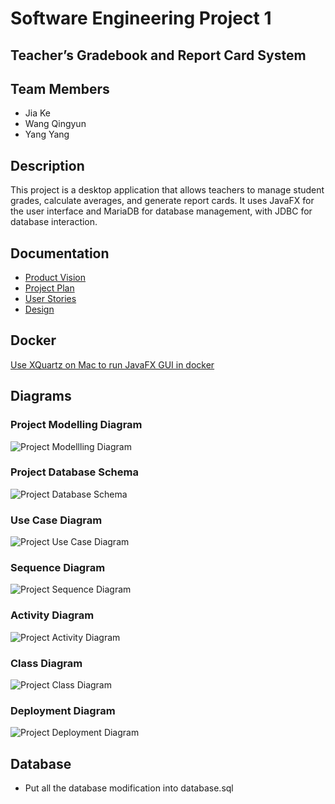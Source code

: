 # Software Engineering Project 1

## Teacher’s Gradebook and Report Card System

## Team Members
- Jia Ke
- Wang Qingyun
- Yang Yang

## Description
This project is a desktop application that allows teachers to manage student
grades, calculate averages, and generate report cards. It uses JavaFX for the
user interface and MariaDB for database management, with JDBC for database
interaction.

## Documentation
- [Product Vision](docs/product_vision_group3.pdf)
- [Project Plan](docs/project_plan_group3_v3.pdf)
- [User Stories](docs/UserStories.md)
- [Design](docs/Design.md)

## Docker
[Use XQuartz on Mac to run JavaFX GUI in docker](docs/DockerSetup.md)

## Diagrams

### Project Modelling Diagram
![Project Modellling Diagram](docs/modelling-dia.png "Project Modelling Diagram")

### Project Database Schema
![Project Database Schema](docs/database-schema.png "Project Database Schema")

### Use Case Diagram
![Project Use Case Diagram](docs/dia_use_case.jpg "Project Use Case Diagram")

### Sequence Diagram
![Project Sequence Diagram](docs/dia_sequence.jpg "Project Sequence Diagram")

### Activity Diagram
![Project Activity Diagram](docs/dia_activities.jpg "Project Activity Diagram")

### Class Diagram
![Project Class Diagram](docs/dia_class.jpg "Project Class Diagram")

### Deployment Diagram
![Project Deployment Diagram](docs/dia_deployment.jpg "Project Deployment Diagram")

## Database
- Put all the database modification into database.sql

